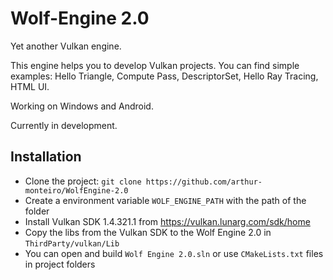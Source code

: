 # Wolf-Engine 2.0

Yet another Vulkan engine.

This engine helps you to develop Vulkan projects.
You can find simple examples: Hello Triangle, Compute Pass, DescriptorSet, Hello Ray Tracing, HTML UI.

Working on Windows and Android.

Currently in development.

## Installation

- Clone the project: `git clone https://github.com/arthur-monteiro/WolfEngine-2.0`
- Create a environment variable `WOLF_ENGINE_PATH` with the path of the folder
- Install Vulkan SDK 1.4.321.1 from https://vulkan.lunarg.com/sdk/home
- Copy the libs from the Vulkan SDK to the Wolf Engine 2.0 in `ThirdParty/vulkan/Lib`
- You can open and build `Wolf Engine 2.0.sln` or use `CMakeLists.txt` files in project folders